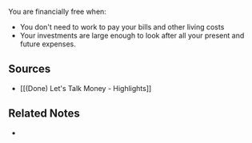 You are financially free when:
- You don't need to work to pay your bills and other living costs
- Your investments are large enough to look after all your present and future expenses.

## Sources
- [[(Done) Let's Talk Money - Highlights]]

## Related Notes
- 